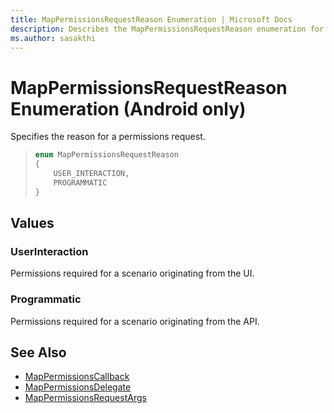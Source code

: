 ```yaml
---
title: MapPermissionsRequestReason Enumeration | Microsoft Docs
description: Describes the MapPermissionsRequestReason enumeration for Android and outlines the UserInteraction and Programmatic values.
ms.author: sasakthi
---
```


# MapPermissionsRequestReason Enumeration (Android only)

Specifies the reason for a permissions request.

>```java
> enum MapPermissionsRequestReason
> {
>     USER_INTERACTION,
>     PROGRAMMATIC
> }
>```

## Values

### UserInteraction

Permissions required for a scenario originating from the UI.

### Programmatic

Permissions required for a scenario originating from the API.

## See Also

* [MapPermissionsCallback](mappermissionscallback-interface.md)
* [MapPermissionsDelegate](mappermissionsdelegate-interface.md)
* [MapPermissionsRequestArgs](mappermissionsrequestargs-class.md)
